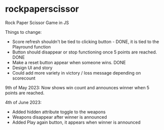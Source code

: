 # rockpaperscissor
Rock Paper Scissor Game in JS

Things to change: 
- Score refresh shouldn't be tied to clicking button - DONE, it is tied to the Playround function
- Button should disappear or stop functioning once 5 points are reached. DONE
- Make a reset button appear when someone wins. DONE
- Design UI and story
- Could add more variety in victory / loss message depending on scorecount

9th of May 2023: Now shows win count and announces winner when 5 points are reached.

4th of June 2023: 
- Added hidden attribute toggle to the weapons
- Weapons disappear after winner is announced
- Added Play again button, it appears when winner is announced

